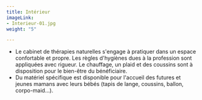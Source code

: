 ```yaml
---
title: Intérieur
imageLink:
- Interieur-01.jpg
weight: "5"

---
```

* Le cabinet de thérapies naturelles s'engage à pratiquer dans un espace confortable et propre. Les règles d'hygiènes dues à la profession sont appliquées avec rigueur. Le chauffage, un plaid  et des coussins sont à disposition pour le bien-être du bénéficiaire.
* Du matériel spécifique est disponible pour l'accueil des futures et jeunes mamans avec leurs bébés (tapis de lange, coussins, ballon, corpo-maid...).